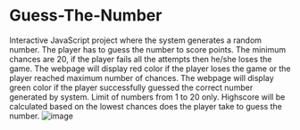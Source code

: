# Guess-The-Number

Interactive JavaScript project where the system generates a random number.
The player has to guess the number to score points.
The minimum chances are 20, if the player fails all the attempts then he/she loses the game.
The webpage will display red color if the player loses the game or the player reached maximum number of chances.
The webpage will display green color if the player successfully guessed the correct number generated by system.
Limit of numbers from 1 to 20 only.
Highscore will be calculated based on the lowest chances does the player take to guess the number.
![image](https://github.com/Sid-124/Guess-The-Number/assets/111575100/46428047-35e4-4382-988c-b7b4e177f523)
